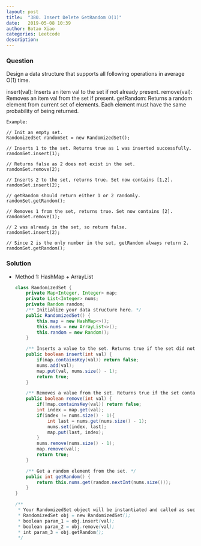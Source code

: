 ```yaml
---
layout: post
title:  "380. Insert Delete GetRandom O(1)"
date:   2019-05-08 10:39
author: Botao Xiao
categories: Leetcode
description:
---
```

### Question
Design a data structure that supports all following operations in average O(1) time.

insert(val): Inserts an item val to the set if not already present.
remove(val): Removes an item val from the set if present.
getRandom: Returns a random element from current set of elements. Each element must have the same probability of being returned.

```
Example:

// Init an empty set.
RandomizedSet randomSet = new RandomizedSet();

// Inserts 1 to the set. Returns true as 1 was inserted successfully.
randomSet.insert(1);

// Returns false as 2 does not exist in the set.
randomSet.remove(2);

// Inserts 2 to the set, returns true. Set now contains [1,2].
randomSet.insert(2);

// getRandom should return either 1 or 2 randomly.
randomSet.getRandom();

// Removes 1 from the set, returns true. Set now contains [2].
randomSet.remove(1);

// 2 was already in the set, so return false.
randomSet.insert(2);

// Since 2 is the only number in the set, getRandom always return 2.
randomSet.getRandom();
```

### Solution
* Method 1: HashMap + ArrayList
  ```Java
  class RandomizedSet {
      private Map<Integer, Integer> map;
      private List<Integer> nums;
      private Random random;
      /** Initialize your data structure here. */
      public RandomizedSet() {
          this.map = new HashMap<>();
          this.nums = new ArrayList<>();
          this.random = new Random();
      }

      /** Inserts a value to the set. Returns true if the set did not already contain the specified element. */
      public boolean insert(int val) {
          if(map.containsKey(val)) return false;
          nums.add(val);
          map.put(val, nums.size() - 1);
          return true;
      }

      /** Removes a value from the set. Returns true if the set contained the specified element. */
      public boolean remove(int val) {
          if(!map.containsKey(val)) return false;
          int index = map.get(val);
          if(index != nums.size() - 1){
              int last = nums.get(nums.size() - 1);
              nums.set(index, last);
              map.put(last, index);
          }
          nums.remove(nums.size() - 1);
          map.remove(val);
          return true;
      }

      /** Get a random element from the set. */
      public int getRandom() {
          return this.nums.get(random.nextInt(nums.size()));
      }
  }

  /**
   * Your RandomizedSet object will be instantiated and called as such:
   * RandomizedSet obj = new RandomizedSet();
   * boolean param_1 = obj.insert(val);
   * boolean param_2 = obj.remove(val);
   * int param_3 = obj.getRandom();
   */
  ```
